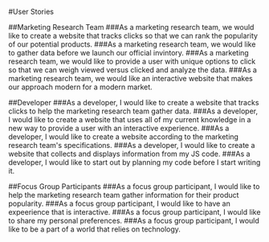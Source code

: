 #User Stories

##Marketing Research Team
###As a marketing research team, we would like to create a website that tracks clicks so that we can rank the popularity of our potential products.
###As a marketing research team, we would like to gather data before we launch our official invintory.
###As a marketing research team, we would like to provide a user with unique options to click so that we can weigh viewed versus clicked and analyze the data.
###As a marketing research team, we would like an interactive website that makes our approach modern for a modern market.

##Developer
###As a developer, I would like to create a website that tracks clicks to help the marketing research team gather data.
###As a developer, I would like to create a website that uses all of my current knowledge in a new way to provide a user with an interactive experience.
###As a developer, I would like to create a website according to the marketing research team's specifications.
###As a developer, I would like to create a website that collects and displays information from my JS code.
###As a developer, I would like to start out by planning my code before I start writing it.


##Focus Group Participants 
###As a focus group participant, I would like to help the marketing research team gather information for their product popularity.
###As a focus group participant, I would like to have an expeerience that is interactive.
###As a focus group participant, I would like to share my personal preferences.
###As a focus group participant, I would like to be a part of a world that relies on technology.